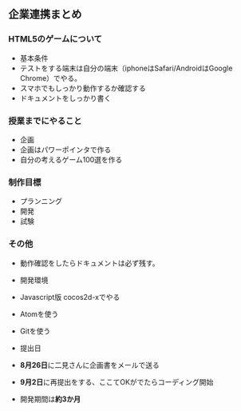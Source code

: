 ##  企業連携まとめ
### HTML5のゲームについて
- 基本条件
 - テストをする端末は自分の端末（iphoneはSafari/AndroidはGoogle Chrome）でやる。
 - スマホでもしっかり動作するか確認する
 - ドキュメントをしっかり書く

### 授業までにやること
 - 企画
  - 企画はパワーポインタで作る
 - 自分の考えるゲーム100選を作る

### 制作目標
 - プランニング
 - 開発
 - 試験

### その他
 - 動作確認をしたらドキュメントは必ず残す。
 
 - 開発環境
  - Javascript版 cocos2d-xでやる
   - Atomを使う

 - Gitを使う
 
 - 提出日
  - **8月26日**に二見さんに企画書をメールで送る
   - **9月2日**に再提出をする、ここてOKがでたらコーディング開始
   - 開発期間は**約3か月**
